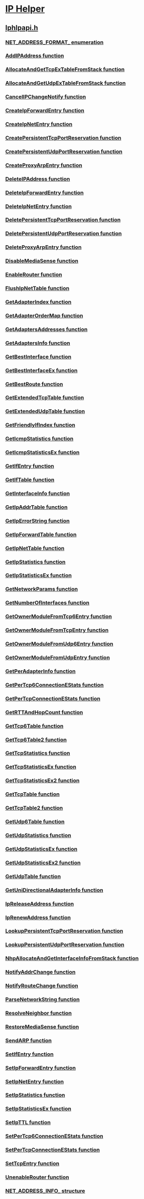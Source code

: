# [IP Helper](../_iphlp/index.md)
## [Iphlpapi.h](index.md)
### [NET_ADDRESS_FORMAT_ enumeration](../iphlpapi/ne-iphlpapi-net_address_format_.md)
### [AddIPAddress function](../iphlpapi/nf-iphlpapi-addipaddress.md)
### [AllocateAndGetTcpExTableFromStack function](../iphlpapi/nf-iphlpapi-allocateandgettcpextablefromstack.md)
### [AllocateAndGetUdpExTableFromStack function](../iphlpapi/nf-iphlpapi-allocateandgetudpextablefromstack.md)
### [CancelIPChangeNotify function](../iphlpapi/nf-iphlpapi-cancelipchangenotify.md)
### [CreateIpForwardEntry function](../iphlpapi/nf-iphlpapi-createipforwardentry.md)
### [CreateIpNetEntry function](../iphlpapi/nf-iphlpapi-createipnetentry.md)
### [CreatePersistentTcpPortReservation function](../iphlpapi/nf-iphlpapi-createpersistenttcpportreservation.md)
### [CreatePersistentUdpPortReservation function](../iphlpapi/nf-iphlpapi-createpersistentudpportreservation.md)
### [CreateProxyArpEntry function](../iphlpapi/nf-iphlpapi-createproxyarpentry.md)
### [DeleteIPAddress function](../iphlpapi/nf-iphlpapi-deleteipaddress.md)
### [DeleteIpForwardEntry function](../iphlpapi/nf-iphlpapi-deleteipforwardentry.md)
### [DeleteIpNetEntry function](../iphlpapi/nf-iphlpapi-deleteipnetentry.md)
### [DeletePersistentTcpPortReservation function](../iphlpapi/nf-iphlpapi-deletepersistenttcpportreservation.md)
### [DeletePersistentUdpPortReservation function](../iphlpapi/nf-iphlpapi-deletepersistentudpportreservation.md)
### [DeleteProxyArpEntry function](../iphlpapi/nf-iphlpapi-deleteproxyarpentry.md)
### [DisableMediaSense function](../iphlpapi/nf-iphlpapi-disablemediasense.md)
### [EnableRouter function](../iphlpapi/nf-iphlpapi-enablerouter.md)
### [FlushIpNetTable function](../iphlpapi/nf-iphlpapi-flushipnettable.md)
### [GetAdapterIndex function](../iphlpapi/nf-iphlpapi-getadapterindex.md)
### [GetAdapterOrderMap function](../iphlpapi/nf-iphlpapi-getadapterordermap.md)
### [GetAdaptersAddresses function](../iphlpapi/nf-iphlpapi-getadaptersaddresses.md)
### [GetAdaptersInfo function](../iphlpapi/nf-iphlpapi-getadaptersinfo.md)
### [GetBestInterface function](../iphlpapi/nf-iphlpapi-getbestinterface.md)
### [GetBestInterfaceEx function](../iphlpapi/nf-iphlpapi-getbestinterfaceex.md)
### [GetBestRoute function](../iphlpapi/nf-iphlpapi-getbestroute.md)
### [GetExtendedTcpTable function](../iphlpapi/nf-iphlpapi-getextendedtcptable.md)
### [GetExtendedUdpTable function](../iphlpapi/nf-iphlpapi-getextendedudptable.md)
### [GetFriendlyIfIndex function](../iphlpapi/nf-iphlpapi-getfriendlyifindex.md)
### [GetIcmpStatistics function](../iphlpapi/nf-iphlpapi-geticmpstatistics.md)
### [GetIcmpStatisticsEx function](../iphlpapi/nf-iphlpapi-geticmpstatisticsex.md)
### [GetIfEntry function](../iphlpapi/nf-iphlpapi-getifentry.md)
### [GetIfTable function](../iphlpapi/nf-iphlpapi-getiftable.md)
### [GetInterfaceInfo function](../iphlpapi/nf-iphlpapi-getinterfaceinfo.md)
### [GetIpAddrTable function](../iphlpapi/nf-iphlpapi-getipaddrtable.md)
### [GetIpErrorString function](../iphlpapi/nf-iphlpapi-getiperrorstring.md)
### [GetIpForwardTable function](../iphlpapi/nf-iphlpapi-getipforwardtable.md)
### [GetIpNetTable function](../iphlpapi/nf-iphlpapi-getipnettable.md)
### [GetIpStatistics function](../iphlpapi/nf-iphlpapi-getipstatistics.md)
### [GetIpStatisticsEx function](../iphlpapi/nf-iphlpapi-getipstatisticsex.md)
### [GetNetworkParams function](../iphlpapi/nf-iphlpapi-getnetworkparams.md)
### [GetNumberOfInterfaces function](../iphlpapi/nf-iphlpapi-getnumberofinterfaces.md)
### [GetOwnerModuleFromTcp6Entry function](../iphlpapi/nf-iphlpapi-getownermodulefromtcp6entry.md)
### [GetOwnerModuleFromTcpEntry function](../iphlpapi/nf-iphlpapi-getownermodulefromtcpentry.md)
### [GetOwnerModuleFromUdp6Entry function](../iphlpapi/nf-iphlpapi-getownermodulefromudp6entry.md)
### [GetOwnerModuleFromUdpEntry function](../iphlpapi/nf-iphlpapi-getownermodulefromudpentry.md)
### [GetPerAdapterInfo function](../iphlpapi/nf-iphlpapi-getperadapterinfo.md)
### [GetPerTcp6ConnectionEStats function](../iphlpapi/nf-iphlpapi-getpertcp6connectionestats.md)
### [GetPerTcpConnectionEStats function](../iphlpapi/nf-iphlpapi-getpertcpconnectionestats.md)
### [GetRTTAndHopCount function](../iphlpapi/nf-iphlpapi-getrttandhopcount.md)
### [GetTcp6Table function](../iphlpapi/nf-iphlpapi-gettcp6table.md)
### [GetTcp6Table2 function](../iphlpapi/nf-iphlpapi-gettcp6table2.md)
### [GetTcpStatistics function](../iphlpapi/nf-iphlpapi-gettcpstatistics.md)
### [GetTcpStatisticsEx function](../iphlpapi/nf-iphlpapi-gettcpstatisticsex.md)
### [GetTcpStatisticsEx2 function](../iphlpapi/nf-iphlpapi-gettcpstatisticsex2.md)
### [GetTcpTable function](../iphlpapi/nf-iphlpapi-gettcptable.md)
### [GetTcpTable2 function](../iphlpapi/nf-iphlpapi-gettcptable2.md)
### [GetUdp6Table function](../iphlpapi/nf-iphlpapi-getudp6table.md)
### [GetUdpStatistics function](../iphlpapi/nf-iphlpapi-getudpstatistics.md)
### [GetUdpStatisticsEx function](../iphlpapi/nf-iphlpapi-getudpstatisticsex.md)
### [GetUdpStatisticsEx2 function](../iphlpapi/nf-iphlpapi-getudpstatisticsex2.md)
### [GetUdpTable function](../iphlpapi/nf-iphlpapi-getudptable.md)
### [GetUniDirectionalAdapterInfo function](../iphlpapi/nf-iphlpapi-getunidirectionaladapterinfo.md)
### [IpReleaseAddress function](../iphlpapi/nf-iphlpapi-ipreleaseaddress.md)
### [IpRenewAddress function](../iphlpapi/nf-iphlpapi-iprenewaddress.md)
### [LookupPersistentTcpPortReservation function](../iphlpapi/nf-iphlpapi-lookuppersistenttcpportreservation.md)
### [LookupPersistentUdpPortReservation function](../iphlpapi/nf-iphlpapi-lookuppersistentudpportreservation.md)
### [NhpAllocateAndGetInterfaceInfoFromStack function](../iphlpapi/nf-iphlpapi-nhpallocateandgetinterfaceinfofromstack.md)
### [NotifyAddrChange function](../iphlpapi/nf-iphlpapi-notifyaddrchange.md)
### [NotifyRouteChange function](../iphlpapi/nf-iphlpapi-notifyroutechange.md)
### [ParseNetworkString function](../iphlpapi/nf-iphlpapi-parsenetworkstring.md)
### [ResolveNeighbor function](../iphlpapi/nf-iphlpapi-resolveneighbor.md)
### [RestoreMediaSense function](../iphlpapi/nf-iphlpapi-restoremediasense.md)
### [SendARP function](../iphlpapi/nf-iphlpapi-sendarp.md)
### [SetIfEntry function](../iphlpapi/nf-iphlpapi-setifentry.md)
### [SetIpForwardEntry function](../iphlpapi/nf-iphlpapi-setipforwardentry.md)
### [SetIpNetEntry function](../iphlpapi/nf-iphlpapi-setipnetentry.md)
### [SetIpStatistics function](../iphlpapi/nf-iphlpapi-setipstatistics.md)
### [SetIpStatisticsEx function](../iphlpapi/nf-iphlpapi-setipstatisticsex.md)
### [SetIpTTL function](../iphlpapi/nf-iphlpapi-setipttl.md)
### [SetPerTcp6ConnectionEStats function](../iphlpapi/nf-iphlpapi-setpertcp6connectionestats.md)
### [SetPerTcpConnectionEStats function](../iphlpapi/nf-iphlpapi-setpertcpconnectionestats.md)
### [SetTcpEntry function](../iphlpapi/nf-iphlpapi-settcpentry.md)
### [UnenableRouter function](../iphlpapi/nf-iphlpapi-unenablerouter.md)
### [NET_ADDRESS_INFO_ structure](../iphlpapi/ns-iphlpapi-net_address_info_.md)
